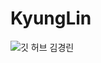 # KyungLin
![깃 허브 김경린](https://user-images.githubusercontent.com/20807197/160444922-a23421df-615e-49c7-b6cb-15d3e5bf93b1.png)
